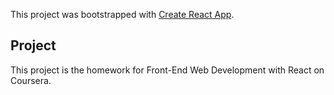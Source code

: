 This project was bootstrapped with [Create React App](https://github.com/facebook/create-react-app).

## Project

This project is the homework for Front-End Web Development with React on Coursera.


